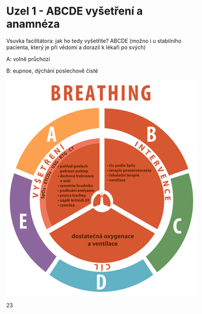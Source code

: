 <div class="w3-row">
<div class="w3-half">

# Uzel 1 - ABCDE vyšetření a anamnéza 


Vsuvka facilitátora: jak ho tedy vyšetříte? ABCDE (možno i u stabilního pacienta, který je při vědomí a dorazil k lékaři po svých) 

A: volně průchozí

B: eupnoe, dýchání poslechově čisté

</div>
<div class="w3-half">

![slide_4_schema_abcdeV2_Breathing](slide_4_schema_abcdeV2_Breathing.jpg)

</div>
</div>
<div class="w3-center">23</div>
